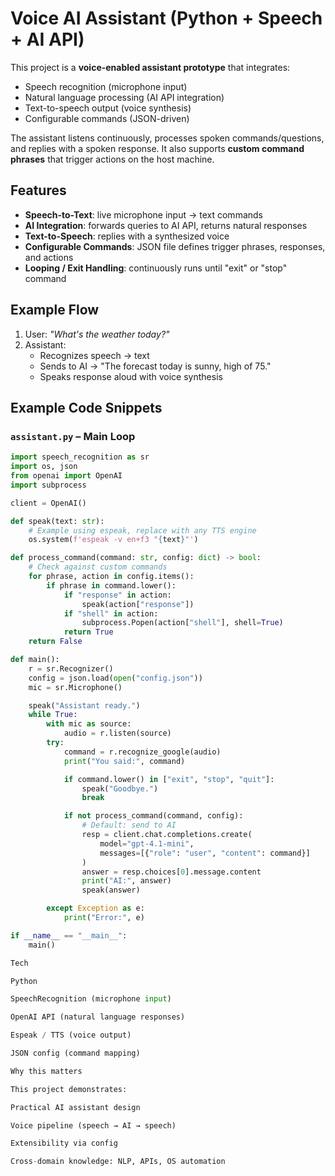 # Voice AI Assistant (Python + Speech + AI API)

This project is a **voice-enabled assistant prototype** that integrates:
- Speech recognition (microphone input)
- Natural language processing (AI API integration)
- Text-to-speech output (voice synthesis)
- Configurable commands (JSON-driven)

The assistant listens continuously, processes spoken commands/questions, and replies with
a spoken response. It also supports **custom command phrases** that trigger actions
on the host machine.

## Features
- **Speech-to-Text**: live microphone input → text commands
- **AI Integration**: forwards queries to AI API, returns natural responses
- **Text-to-Speech**: replies with a synthesized voice
- **Configurable Commands**: JSON file defines trigger phrases, responses, and actions
- **Looping / Exit Handling**: continuously runs until "exit" or "stop" command

## Example Flow
1. User: *"What's the weather today?"*  
2. Assistant:
   - Recognizes speech → text
   - Sends to AI → "The forecast today is sunny, high of 75."
   - Speaks response aloud with voice synthesis

## Example Code Snippets

### `assistant.py` – Main Loop
```python
import speech_recognition as sr
import os, json
from openai import OpenAI
import subprocess

client = OpenAI()

def speak(text: str):
    # Example using espeak, replace with any TTS engine
    os.system(f'espeak -v en+f3 "{text}"')

def process_command(command: str, config: dict) -> bool:
    # Check against custom commands
    for phrase, action in config.items():
        if phrase in command.lower():
            if "response" in action:
                speak(action["response"])
            if "shell" in action:
                subprocess.Popen(action["shell"], shell=True)
            return True
    return False

def main():
    r = sr.Recognizer()
    config = json.load(open("config.json"))
    mic = sr.Microphone()

    speak("Assistant ready.")
    while True:
        with mic as source:
            audio = r.listen(source)
        try:
            command = r.recognize_google(audio)
            print("You said:", command)

            if command.lower() in ["exit", "stop", "quit"]:
                speak("Goodbye.")
                break

            if not process_command(command, config):
                # Default: send to AI
                resp = client.chat.completions.create(
                    model="gpt-4.1-mini",
                    messages=[{"role": "user", "content": command}]
                )
                answer = resp.choices[0].message.content
                print("AI:", answer)
                speak(answer)

        except Exception as e:
            print("Error:", e)

if __name__ == "__main__":
    main()

Tech

Python

SpeechRecognition (microphone input)

OpenAI API (natural language responses)

Espeak / TTS (voice output)

JSON config (command mapping)

Why this matters

This project demonstrates:

Practical AI assistant design

Voice pipeline (speech → AI → speech)

Extensibility via config

Cross-domain knowledge: NLP, APIs, OS automation
